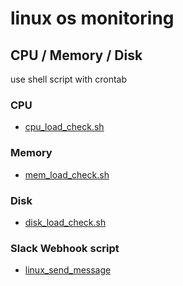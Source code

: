 # linux os monitoring
## CPU / Memory / Disk
use shell script with crontab

### CPU
- [cpu_load_check.sh](cpu_load_check.sh)

### Memory
- [mem_load_check.sh](mem_load_check.sh)

### Disk
- [disk_load_check.sh](disk_load_check.sh)

### Slack Webhook script
- [linux_send_message](../linux_send_massage/slack.sh)